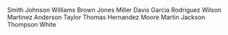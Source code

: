 Smith
Johnson
Williams
Brown
Jones
Miller
Davis
Garcia
Rodriguez
Wilson
Martinez
Anderson
Taylor
Thomas
Hernandez
Moore
Martin
Jackson
Thompson
White